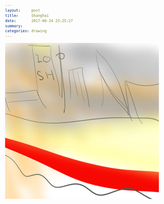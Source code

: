 ```yaml
---
layout:     post
title:      Shanghai
date:       2017-06-24 23:25:27
summary:    
categories: drawing
---
```

![Shanghai](/images/diary/Shanghai.png "")
